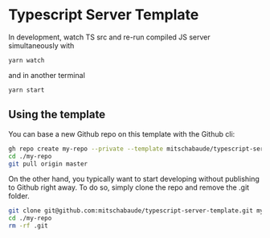 # Typescript Server Template

In development, watch TS src and re-run compiled JS server simultaneously with

`yarn watch`

and in another terminal

`yarn start`

## Using the template

You can base a new Github repo on this template with the Github cli:

```sh
gh repo create my-repo --private --template mitschabaude/typescript-server-template
cd ./my-repo
git pull origin master
```

On the other hand, you typically want to start developing without publishing to Github right away. To do so, simply clone the repo and remove the .git folder.

```sh
git clone git@github.com:mitschabaude/typescript-server-template.git my-repo
cd ./my-repo
rm -rf .git
```
